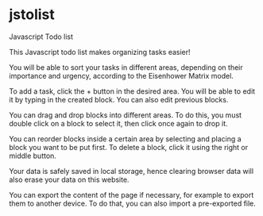 # jstolist
Javascript Todo list

This Javascript todo list makes organizing tasks easier!

You will be able to sort your tasks in different areas, depending on their importance and urgency, according to the Eisenhower Matrix model.

To add a task, click the + button in the desired area. You will be able to edit it by typing in the created block. You can also edit previous blocks.

You can drag and drop blocks into different areas. To do this, you must double click on a block to select it, then click once again to drop it.

You can reorder blocks inside a certain area by selecting and placing a block you want to be put first. To delete a block, click it using the right or middle button.

Your data is safely saved in local storage, hence clearing browser data will also erase your data on this website.

You can export the content of the page if necessary, for example to export them to another device. To do that, you can also import a pre-exported file.